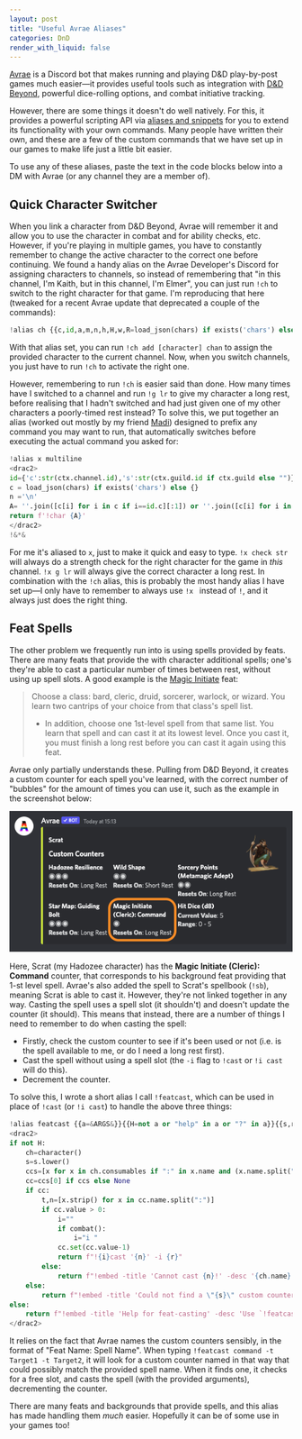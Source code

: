 ```yaml
---
layout: post
title: "Useful Avrae Aliases"
categories: DnD
render_with_liquid: false
---
```


[Avrae](https://avrae.io/) is a Discord bot that makes running and playing D&D play-by-post games much easier—it provides useful tools such as integration with [D&D Beyond](https://www.dndbeyond.com/), powerful dice-rolling options, and combat initiative tracking.

However, there are some things it doesn't do well natively. For this, it provides a powerful scripting API via [aliases and snippets](https://avrae.readthedocs.io/en/latest/aliasing/aliasing.html) for you to extend its functionality with your own commands. Many people have written their own, and these are a few of the custom commands that we have set up in our games to make life just a little bit easier.

To use any of these aliases, paste the text in the code blocks below into a DM with Avrae (or any channel they are a member of).

## Quick Character Switcher

When you link a character from D&D Beyond, Avrae will remember it and allow you to use the character in combat and for ability checks, etc. However, if you're playing in multiple games, you have to constantly remember to change the active character to the correct one before continuing. We found a handy alias on the Avrae Developer's Discord for assigning characters to channels, so instead of remembering that "in this channel, I'm Kaith, but in this channel, I'm Elmer", you can just run `!ch` to switch to the right character for that game. I'm reproducing that here (tweaked for a recent Avrae update that deprecated a couple of the commands):

```python
!alias ch {{c,id,a,m,n,h,H,w,R=load_json(chars) if exists('chars') else {}, {'c':str(ctx.channel.id),'s':str(ctx.guild.id if ctx.guild else "")} ,&ARGS&[1:],&ARGS&[:1] or 0,'\n','- This Channel','- This Server' ,'',"%x"%roll('1d16777216')}}{{m=(1 if m[0] in 'add'  else 2 if m[0] in 'delete'  else 3 if m[0] in 'roster' else 4 if m[0] in 'help?' else 0) if m else 0}}{{x=not m or ((a[1] if a[1].isdigit() else id.c if a[1] in 'chan' else id.s) if a and len(a)>1 else id.s)}}{{X=not m or ((a[0] if a[0].isdigit() else id.c if a[0] in 'chan' else id.s) if a else id.s)}}{{name=c.get(X)}}{{emb=f' -title "Quick Character Changer" -footer "!ch [help|?] - Bring up the help window" -color {R} '}}{{A=''.join([c[i] for i in c if i==id.c][:1]) or ''.join([c[i] for i in c if i==id.s][:1])}}{{add=not m==1 or not  a or c.update({x:a[0]}) or set_uvar('chars',dump_json(c)) or a[0]}}{{delete=not m==2 or not c.pop(X) or not set_uvar('chars', dump_json(c)) or X}}{{"embed "+emb+(f'-t 10 -desc "Added `{add}` to ID `{x}`."' if (m==1 and a) else f'-t 10 -desc "{"No char found for ID" if not name else f"Removed `{name}` with ID"} `{X}`."' if m==2 else f'-t 20 -f "Roster| {n+(n.join([f"`{i}` - `{c[i]} ` {h if i in id.c else H if id.s and i in id.s else w} " for i in c]) or "*None*")}"' if m==3 else f'-f "!ch|Changes to the appropriate character for the channel/server." -f "!ch roster|View a list of all channel/server id\'s and the character they will load" -f "!ch add <name> [chan⏐id]|Adds `name` to the selected id. Default is server id, `chan` selects the channel id, or you can input the channel/server id manually" -f "!ch delete [chan⏐id]|Deletes the given id. Default is server id, `chan` selects the channel id, or you can input the channel/server id manually" -f "Current ID\'s|`Channel` - `{id.c}`{n}`Server` - `{id.s}`"') if m else (f"char {A}" if A else "embed -t 5 -desc 'Channel not found in list'"+emb)}}
```

With that alias set, you can run `!ch add [character] chan` to assign the provided character to the current channel. Now, when you switch channels, you just have to run `!ch` to activate the right one.

However, remembering to run `!ch` is easier said than done. How many times have I switched to a channel and run `!g lr` to give my character a long rest, before realising that I hadn't switched and had just given one of my other characters a poorly-timed rest instead? To solve this, we put together an alias (worked out mostly by my friend [Madi](https://www.flexpotential.com/)) designed to prefix any command you may want to run, that automatically switches before executing the actual command you asked for:

```python
!alias x multiline
<drac2>
id={'c':str(ctx.channel.id),'s':str(ctx.guild.id if ctx.guild else "")}
c = load_json(chars) if exists('chars') else {}
n ='\n'
A= ''.join([c[i] for i in c if i==id.c][:1]) or ''.join([c[i] for i in c if i==id.s][:1])
return f'!char {A}'
</drac2>
!&*&
```

For me it's aliased to `x`, just to make it quick and easy to type. `!x check str` will always do a strength check for the right character for the game in *this* channel. `!x g lr` will always give the correct character a long rest. In combination with the `!ch` alias, this is probably the most handy alias I have set up—I only have to remember to always use `!x ` instead of `!`, and it always just does the right thing.

## Feat Spells

The other problem we frequently run into is using spells provided by feats. There are many feats that provide the with character additional spells; one's they're able to cast a particular number of times between rest, without using up spell slots. A good example is the [Magic Initiate](https://www.dndbeyond.com/feats/magic-initiate) feat:

> Choose a class: bard, cleric, druid, sorcerer, warlock, or wizard. You learn two cantrips of your choice from that class's spell list.
>
> - In addition, choose one 1st-level spell from that same list. You learn that spell and can cast it at its lowest level. Once you cast it, you must finish a long rest before you can cast it again using this feat.

Avrae only partially understands these. Pulling from D&D Beyond, it creates a custom counter for each spell you've learned, with the correct number of "bubbles" for the amount of times you can use it, such as the example in the screenshot below:

![Avrae custom counter output showing Magic Initiate - Command counter](/assets/avrae-1.png)

Here, Scrat (my Hadozee character) has the **Magic Initiate (Cleric): Command** counter, that corresponds to his background feat providing that 1-st level spell. Avrae's also added the spell to Scrat's spellbook (`!sb`), meaning Scrat is able to cast it. However, they're not linked together in any way. Casting the spell uses a spell slot (it shouldn't) and doesn't update the counter (it should). This means that instead, there are a number of things I need to remember to do when casting the spell:

* Firstly, check the custom counter to see if it's been used or not (i.e. is the spell available to me, or do I need a long rest first).
* Cast the spell without using a spell slot (the `-i` flag to `!cast` or `!i cast` will do this).
* Decrement the counter.

To solve this, I wrote a short alias I call `!featcast`, which can be used in place of `!cast` (or `!i cast`) to handle the above three things:

```python
!alias featcast {{a=&ARGS&}}{{H=not a or "help" in a or "?" in a}}{{s,r=H or a[0],H or " ".join(a[1:])}}multiline
<drac2>
if not H:
    ch=character()
    s=s.lower()
    ccs=[x for x in ch.consumables if ":" in x.name and (x.name.split(":")[1].lower().endswith(s.lower()) or x.name.split(": ")[1].lower().startswith(s.lower()))]
    cc=ccs[0] if ccs else None
    if cc:
        t,n=[x.strip() for x in cc.name.split(":")]
        if cc.value > 0:
            i=""
            if combat():
                i="i "
            cc.set(cc.value-1)
            return f"!{i}cast '{n}' -i {r}"
        else:
            return f"!embed -title 'Cannot cast {n}!' -desc '{ch.name} does not have any uses of {n} from the {t} feat available.\n\n**{cc.name}**\n{cc}'"
    else:
        return f"!embed -title 'Could not find a \"{s}\" custom counter' -desc 'Check that your feats for **{ch.name}** are set up correctly.' -thumb <image>"
else:
    return f"!embed -title 'Help for feat-casting' -desc 'Use `!featcast <spell>` to cast a spell provided by a feat, instead of using your spell slots.'"
</drac2>
```

It relies on the fact that Avrae names the custom counters sensibly, in the format of "Feat Name: Spell Name". When typing `!featcast command -t Target1 -t Target2`, it will look for a custom counter named in that way that could possibly match the provided spell name. When it finds one, it checks for a free slot, and casts the spell (with the provided arguments), decrementing the counter.

There are many feats and backgrounds that provide spells, and this alias has made handling them *much* easier. Hopefully it can be of some use in your games too!